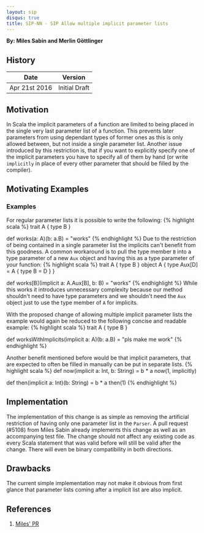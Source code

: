 ```yaml
---
layout: sip
disqus: true
title: SIP-NN - SIP Allow multiple implicit parameter lists
---
```


**By: Miles Sabin and Merlin Göttlinger**

## History

| Date          | Version       |
|---------------|---------------|
| Apr 21st 2016 | Initial Draft |

## Motivation

In Scala the implicit parameters of a function are limited to being placed in the single very last parameter list of a function. This prevents later parameters from using dependant types of former ones as this is only allowed between, but not inside a single parameter list. Another issue introduced by this restriction is, that if you want to explicitly specify one of the implicit parameters you have to specify all of them by hand (or write `implicitly` in place of every other parameter that should be filled by the compiler).

## Motivating Examples

### Examples

For regular parameter lists it is possible to write the following:
{% highlight scala %}
trait A { type B }

def works(a: A)(b: a.B) = "works"
{% endhighlight %}
Due to the restriction of being contained in a single parameter list the implicits can't benefit from this goodness. A common workaround is to pull the type member `B` into a type parameter of a new `Aux` object and having this as a type parameter of your function:
{% highlight scala %}
trait A { type B }
object A { type Aux[D] = A { type B = D } }

def works[B](implicit a: A.Aux[B], b: B) = "works"
{% endhighlight %}
While this works it introduces unnecessary complexity because our method shouldn't need to have type parameters and we shouldn't need the `Aux` object just to use the type member of `A` for implicits.

With the proposed change of allowing multiple implicit parameter lists the example would again be reduced to the following concise and readable example:
{% highlight scala %}
trait A { type B }

def worksWithImplicits(implicit a: A)(b: a.B) = "pls make me work"
{% endhighlight %}

Another benefit mentioned before would be that implicit parameters, that are expected to often be filled in manually can be put in separate lists.
{% highlight scala %}
def now(implicit a: Int, b: String) = b * a
now(1, implicitly)

def then(implicit a: Int)(b: String) = b * a
then(1)
{% endhighlight %}

## Implementation

The implementation of this change is as simple as removing the artificial restriction of having only one parameter list in the `Parser`. A pull request (#5108) from Miles Sabin already implements this change as well as an accompanying test file. The change should not affect any existing code as every Scala statement that was valid before will still be valid after the change. There will even be binary compatibility in both directions.

## Drawbacks

The current simple implementation may not make it obvious from first glance that parameter lists coming after a implicit list are also implicit.

## References

1. [Miles' PR][1]

[1]: https://github.com/scala/scala/pull/5108 "PR#5108"

